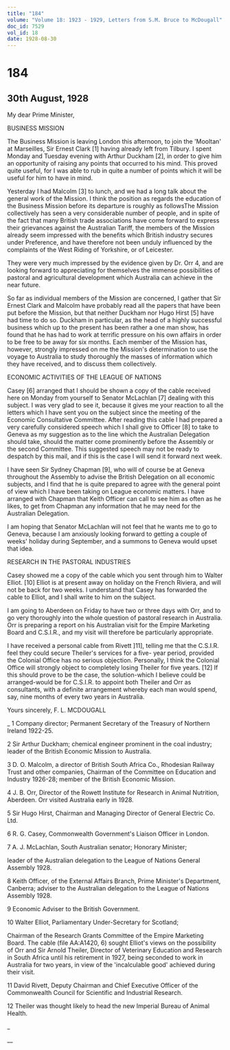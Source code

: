 ```yaml
---
title: "184"
volume: "Volume 18: 1923 - 1929, Letters from S.M. Bruce to McDougall"
doc_id: 7529
vol_id: 18
date: 1928-08-30
---
```


# 184

## 30th August, 1928

My dear Prime Minister,

BUSINESS MISSION

The Business Mission is leaving London this afternoon, to join the 'Mooltan' at Marseilles, Sir Ernest Clark [1] having already left from Tilbury. I spent Monday and Tuesday evening with Arthur Duckham [2], in order to give him an opportunity of raising any points that occurred to his mind. This proved quite useful, for I was able to rub in quite a number of points which it will be useful for him to have in mind.

Yesterday I had Malcolm [3] to lunch, and we had a long talk about the general work of the Mission. I think the position as regards the education of the Business Mission before its departure is roughly as followsThe Mission collectively has seen a very considerable number of people, and in spite of the fact that many British trade associations have come forward to express their grievances against the Australian Tariff, the members of the Mission already seem impressed with the benefits which British industry secures under Preference, and have therefore not been unduly influenced by the complaints of the West Riding of Yorkshire, or of Leicester.

They were very much impressed by the evidence given by Dr. Orr 4, and are looking forward to appreciating for themselves the immense possibilities of pastoral and agricultural development which Australia can achieve in the near future.

So far as individual members of the Mission are concerned, I gather that Sir Ernest Clark and Malcolm have probably read all the papers that have been put before the Mission, but that neither Duckham nor Hugo Hirst [5] have had time to do so. Duckham in particular, as the head of a highly successful business which up to the present has been rather a one man show, has found that he has had to work at terrific pressure on his own affairs in order to be free to be away for six months. Each member of the Mission has, however, strongly impressed on me the Mission's determination to use the voyage to Australia to study thoroughly the masses of information which they have received, and to discuss them collectively.

ECONOMIC ACTIVITIES OF THE LEAGUE OF NATIONS

Casey [6] arranged that I should be shown a copy of the cable received here on Monday from yourself to Senator McLachlan [7] dealing with this subject. I was very glad to see it, because it gives me your reaction to all the letters which I have sent you on the subject since the meeting of the Economic Consultative Committee. After reading this cable I had prepared a very carefully considered speech which I shall give to Officer [8] to take to Geneva as my suggestion as to the line which the Australian Delegation should take, should the matter come prominently before the Assembly or the second Committee. This suggested speech may not be ready to despatch by this mail, and if this is the case I will send it forward next week.

I have seen Sir Sydney Chapman [9], who will of course be at Geneva throughout the Assembly to advise the British Delegation on all economic subjects, and I find that he is quite prepared to agree with the general point of view which I have been taking on League economic matters. I have arranged with Chapman that Keith Officer can call to see him as often as he likes, to get from Chapman any information that he may need for the Australian Delegation.

I am hoping that Senator McLachlan will not feel that he wants me to go to Geneva, because I am anxiously looking forward to getting a couple of weeks' holiday during September, and a summons to Geneva would upset that idea.

RESEARCH IN THE PASTORAL INDUSTRIES

Casey showed me a copy of the cable which you sent through him to Walter Elliot. [10] Elliot is at present away on holiday on the French Riviera, and will not be back for two weeks. I understand that Casey has forwarded the cable to Elliot, and I shall write to him on the subject.

I am going to Aberdeen on Friday to have two or three days with Orr, and to go very thoroughly into the whole question of pastoral research in Australia. Orr is preparing a report on his Australian visit for the Empire Marketing Board and C.S.I.R., and my visit will therefore be particularly appropriate.

I have received a personal cable from Rivett ]11], telling me that the C.S.I.R. feel they could secure Theiler's services for a five- year period, provided the Colonial Office has no serious objection. Personally, I think the Colonial Office will strongly object to completely losing Theiler for five years. [12] If this should prove to be the case, the solution-which I believe could be arranged-would be for C.S.I.R. to appoint both Theiler and Orr as consultants, with a definite arrangement whereby each man would spend, say, nine months of every two years in Australia.

Yours sincerely, F. L. MCDOUGALL 

_ 1 Company director; Permanent Secretary of the Treasury of Northern Ireland 1922-25.

2 Sir Arthur Duckham; chemical engineer prominent in the coal industry; leader of the British Economic Mission to Australia.

3 D. O. Malcolm, a director of British South Africa Co., Rhodesian Railway Trust and other companies, Chairman of the Committee on Education and Industry 1926-28; member of the British Economic Mission.

4 J. B. Orr, Director of the Rowett Institute for Research in Animal Nutrition, Aberdeen. Orr visited Australia early in 1928.

5 Sir Hugo Hirst, Chairman and Managing Director of General Electric Co. Ltd.

6 R. G. Casey, Commonwealth Government's Liaison Officer in London.

7 A. J. McLachlan, South Australian senator; Honorary Minister;

leader of the Australian delegation to the League of Nations General Assembly 1928.

8 Keith Officer, of the External Affairs Branch, Prime Minister's Department, Canberra; adviser to the Australian delegation to the League of Nations Assembly 1928.

9 Economic Adviser to the British Government.

10 Walter Elliot, Parliamentary Under-Secretary for Scotland;

Chairman of the Research Grants Committee of the Empire Marketing Board. The cable (file AA:A1420, 6) sought Elliot's views on the possibility of Orr and Sir Arnold Theiler, Director of Veterinary Education and Research in South Africa until his retirement in 1927, being seconded to work in Australia for two years, in view of the 'incalculable good' achieved during their visit.

11 David Rivett, Deputy Chairman and Chief Executive Officer of the Commonwealth Council for Scientific and Industrial Research.

12 Theiler was thought likely to head the new Imperial Bureau of Animal Health.

_

__
